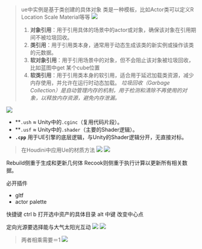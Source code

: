 >ue中实例是基于类创建的具体对象 类是一种模板，比如Actor类可以定义R Location Scale Material等等
>![](d:/BaiduSyncdisk/DyVault/Notes/UE/images/2025-02-21-22-08-25.png)
>1. **对象引用**：用于引用具体的场景中的actor或对象，确保该对象在引用期间不被垃圾回收。
>2. **类引用**：用于引用类本身，通常用于动态生成该类的新实例或操作该类的元数据。
>3. **软对象引用**：用于引用场景中的对象，但不会阻止该对象被垃圾回收，比如蓝图中get 某个cube位置
>4. **软类引用**：用于引用类本身的软引用，适合用于延迟加载类资源，减少内存使用，并允许在运行时动态加载。
*垃圾回收（Garbage Collection）是自动管理内存的机制，用于检测和清除不再使用的对象，以释放内存资源，避免内存泄漏。*
 
![](d:/BaiduSyncdisk/DyVault/Notes/UE/images/2025-02-21-19-12-04.png)


- **`.ush` ≈ Unity中的`.cginc`（复用代码片段）。  
- **`.usf` ≈ Unity中的`.shader`（主要的Shader逻辑）。  
- **`.cpp`** 用于UE引擎的底层逻辑，与Unity的Shader逻辑分开，无直接对标。

>在Houdini中应用Ue的材质方法
![](d:/BaiduSyncdisk/DyVault/Notes/UE/images/2024-12-18-19-07-03.png)
![](d:/BaiduSyncdisk/DyVault/Notes/UE/images/2024-12-18-19-06-30.png)



Rebuild侧重于生成和更新几何体
Recook则侧重于执行计算以更新所有相关数据。

必开插件
* gltf
* actor palette

快捷键
ctrl b 打开选中资产的具体目录
alt 中键 改变中心点

定向光源要选择能与大气太阳光互动
![](d:/BaiduSyncdisk/DyVault/Notes/UE/images/2024-11-10-12-30-16.png)
![](d:/BaiduSyncdisk/DyVault/Notes/UE/images/2024-11-10-12-30-02.png)

>两者相乘需要＝1
![](d:/BaiduSyncdisk/DyVault/Notes/UE/images/2024-11-10-12-54-31.png)